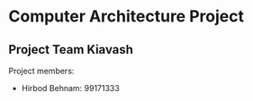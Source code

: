 
# Computer Architecture Project

## Project Team Kiavash

Project members:

* Hirbod Behnam: 99171333
